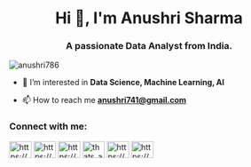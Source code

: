 <h1 align="center">Hi 👋, I'm Anushri Sharma</h1>
<h3 align="center">A passionate Data Analyst from India.</h3>

<p align="left"> <img src="https://komarev.com/ghpvc/?username=anushri786&label=Profile%20views&color=0e75b6&style=flat" alt="anushri786" /> </p>

- 🌱 I’m interested in **Data Science, Machine Learning, AI**

- 📫 How to reach me **anushri741@gmail.com**

<h3 align="left">Connect with me:</h3>
<p align="left">
<a href="https://codepen.io/https://codepen.io/anushridavv" target="blank"><img align="center" src="https://raw.githubusercontent.com/rahuldkjain/github-profile-readme-generator/master/src/images/icons/Social/codepen.svg" alt="https://codepen.io/anushridavv" height="30" width="40" /></a>
<a href="https://linkedin.com/in/https://www.linkedin.com/in/anushri-s-41651325b/" target="blank"><img align="center" src="https://raw.githubusercontent.com/rahuldkjain/github-profile-readme-generator/master/src/images/icons/Social/linked-in-alt.svg" alt="https://www.linkedin.com/in/anushri-s-41651325b/" height="30" width="40" /></a>
<a href="https://kaggle.com/https://www.kaggle.com/anushrisha" target="blank"><img align="center" src="https://raw.githubusercontent.com/rahuldkjain/github-profile-readme-generator/master/src/images/icons/Social/kaggle.svg" alt="https://www.kaggle.com/anushrisha" height="30" width="40" /></a>
<a href="https://instagram.com/thats_amor_21" target="blank"><img align="center" src="https://raw.githubusercontent.com/rahuldkjain/github-profile-readme-generator/master/src/images/icons/Social/instagram.svg" alt="thats_amor_21" height="30" width="40" /></a>
<a href="https://www.youtube.com/c/https://www.youtube.com/@anushriable/featured" target="blank"><img align="center" src="https://raw.githubusercontent.com/rahuldkjain/github-profile-readme-generator/master/src/images/icons/Social/youtube.svg" alt="https://www.youtube.com/@anushriable/featured" height="30" width="40" /></a>
<a href="https://www.hackerrank.com/https://www.hackerrank.com/anushri741" target="blank"><img align="center" src="https://raw.githubusercontent.com/rahuldkjain/github-profile-readme-generator/master/src/images/icons/Social/hackerrank.svg" alt="https://www.hackerrank.com/anushri741" height="30" width="40" /></a>
</p>




